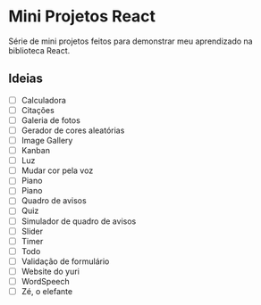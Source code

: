 # Mini Projetos React
Série de mini projetos feitos para demonstrar meu aprendizado na biblioteca React.

## Ideias

- [ ] Calculadora
- [ ] Citações
- [ ] Galeria de fotos
- [ ] Gerador de cores aleatórias
- [ ] Image Gallery
- [ ] Kanban
- [ ] Luz
- [ ] Mudar cor pela voz
- [ ] Piano
- [ ] Piano
- [ ] Quadro de avisos
- [ ] Quiz
- [ ] Simulador de quadro de avisos
- [ ] Slider
- [ ] Timer
- [ ] Todo
- [ ] Validação de formulário
- [ ] Website do yuri
- [ ] WordSpeech
- [ ] Zé, o elefante